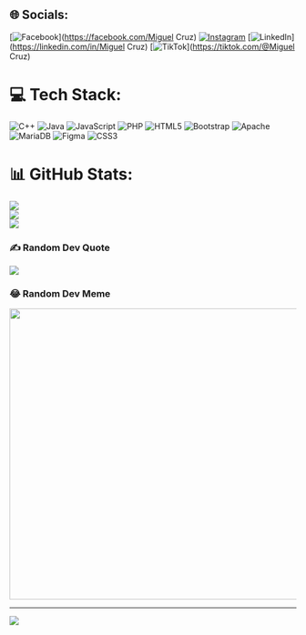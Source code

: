 
## 🌐 Socials:
[![Facebook](https://img.shields.io/badge/Facebook-%231877F2.svg?logo=Facebook&logoColor=white)](https://facebook.com/Miguel Cruz) [![Instagram](https://img.shields.io/badge/Instagram-%23E4405F.svg?logo=Instagram&logoColor=white)](https://instagram.com/mi_ale_07) [![LinkedIn](https://img.shields.io/badge/LinkedIn-%230077B5.svg?logo=linkedin&logoColor=white)](https://linkedin.com/in/Miguel Cruz) [![TikTok](https://img.shields.io/badge/TikTok-%23000000.svg?logo=TikTok&logoColor=white)](https://tiktok.com/@Miguel Cruz) 

# 💻 Tech Stack:
![C++](https://img.shields.io/badge/c++-%2300599C.svg?style=for-the-badge&logo=c%2B%2B&logoColor=white) ![Java](https://img.shields.io/badge/java-%23ED8B00.svg?style=for-the-badge&logo=java&logoColor=white) ![JavaScript](https://img.shields.io/badge/javascript-%23323330.svg?style=for-the-badge&logo=javascript&logoColor=%23F7DF1E) ![PHP](https://img.shields.io/badge/php-%23777BB4.svg?style=for-the-badge&logo=php&logoColor=white) ![HTML5](https://img.shields.io/badge/html5-%23E34F26.svg?style=for-the-badge&logo=html5&logoColor=white) ![Bootstrap](https://img.shields.io/badge/bootstrap-%23563D7C.svg?style=for-the-badge&logo=bootstrap&logoColor=white) ![Apache](https://img.shields.io/badge/apache-%23D42029.svg?style=for-the-badge&logo=apache&logoColor=white) ![MariaDB](https://img.shields.io/badge/MariaDB-003545?style=for-the-badge&logo=mariadb&logoColor=white) 	![Figma](https://img.shields.io/badge/figma-%23F24E1E.svg?style=for-the-badge&logo=figma&logoColor=white) ![CSS3](https://img.shields.io/badge/css3-%231572B6.svg?style=for-the-badge&logo=css3&logoColor=white)
# 📊 GitHub Stats:
![](https://github-readme-stats.vercel.app/api?username=MikeCz01&theme=dark&hide_border=false&include_all_commits=true&count_private=true)<br/>
![](https://github-readme-streak-stats.herokuapp.com/?user=MikeCz01&theme=dark&hide_border=false)<br/>
![](https://github-readme-stats.vercel.app/api/top-langs/?username=MikeCz01&theme=dark&hide_border=false&include_all_commits=true&count_private=true&layout=compact)

### ✍️ Random Dev Quote
![](https://quotes-github-readme.vercel.app/api?type=horizontal&theme=radical)

### 😂 Random Dev Meme
<img src="https://random-memer.herokuapp.com/" width="512px"/>

---
[![](https://visitcount.itsvg.in/api?id=MikeCz01&icon=0&color=0)](https://visitcount.itsvg.in)

<!-- Proudly created with GPRM ( https://gprm.itsvg.in ) -->
